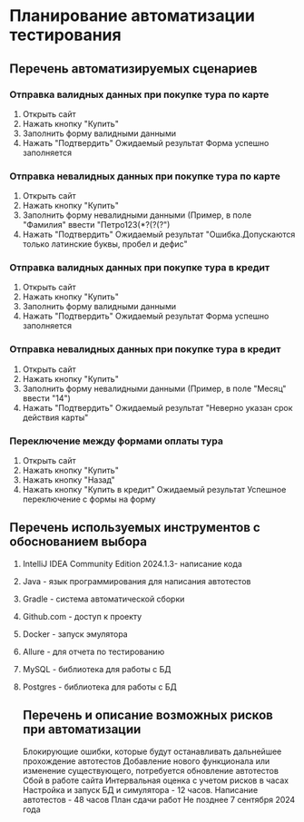 # Планирование автоматизации тестирования

## Перечень автоматизируемых сценариев

 ### Отправка валидных данных при покупке тура по карте
1. Открыть сайт
2. Нажать кнопку "Купить"
3. Заполнить форму валидными данными
4. Нажать "Подтвердить"
   Ожидаемый результат Форма успешно заполняется

 ### Отправка невалидных данных при покупке тура по карте
1. Открыть сайт
2. Нажать кнопку "Купить"
3. Заполнить форму невалидными данными (Пример, в поле "Фамилия" ввести "Петро123(*?(?(?")
4. Нажать "Подтвердить"
   Ожидаемый результат "Ошибка.Допускаются только латинские буквы, пробел и дефис"

 ### Отправка валидных данных при покупке тура в кредит
1. Открыть сайт
2. Нажать кнопку "Купить"
3. Заполнить форму валидными данными
4. Нажать "Подтвердить"
   Ожидаемый результат Форма успешно заполняется

 ### Отправка невалидных данных при покупке тура в кредит
1. Открыть сайт
2. Нажать кнопку "Купить"
3. Заполнить форму невалидными данными (Пример, в поле "Месяц" ввести "14")
4. Нажать "Подтвердить"
   Ожидаемый результат "Неверно указан срок действия карты"

 ### Переключение между формами оплаты тура
1. Открыть сайт
2. Нажать кнопку "Купить"
3. Нажать кнопку "Назад"
4. Нажать кнопку "Купить в кредит"
   Ожидаемый результат Успешное переключение с формы на форму

## Перечень используемых инструментов с обоснованием выбора

1. IntelliJ IDEA Community Edition 2024.1.3- написание кода
2. Java - язык программирования для написания автотестов
3. Gradle - система автоматической сборки
4. Github.com - доступ к проекту
5. Docker - запуск эмулятора
6. Allure - для отчета по тестированию
7. MySQL - библиотека для работы с БД
8. Postgres - библиотека для работы с БД

   ## Перечень и описание возможных рисков при автоматизации
   
   Блокирующие ошибки, которые будут останавливать дальнейшее прохождение автотестов
   Добавление нового функционала или изменение существующего, потребуется обновление автотестов
   Сбой в работе сайта
   Интервальная оценка с учетом рисков в часах
   Настройка и запуск БД и симулятора - 12 часов.
   Написание автотестов - 48 часов
   План сдачи работ
   Не позднее 7 сентября 2024 года

